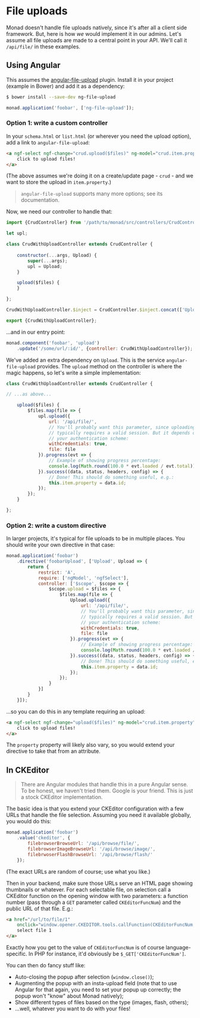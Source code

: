 # File uploads
Monad doesn't handle file uploads natively, since it's after all a client side
framework. But, here is how _we_ would implement it in our admins. Let's assume
all file uploads are made to a central point in your API. We'll call it
`/api/file/` in these examples.

## Using Angular
This assumes the [angular-file-upload](https://github.com/danialfarid/angular-file-upload)
plugin. Install it in your project (example in Bower) and add it as a
dependency:

```bash
$ bower install --save-dev ng-file-upload
```

```javascript
monad.application('foobar', ['ng-file-upload']);
```

### Option 1: write a custom controller
In your `schema.html` or `list.html` (or wherever you need the upload option),
add a link to `angular-file-upload`:

```html
<a ngf-select ngf-change="crud.upload($files)" ng-model="crud.item.property" href>
    click to upload files!
</a>
```

(The above assumes we're doing it on a create/update page - `crud` - and we want
to store the upload in `item.property`.)

> `angular-file-upload` supports many more options; see its documentation.

Now, we need our controller to handle that:

```javascript
import {CrudController} from '/path/to/monad/src/controllers/CrudController';

let upl;

class CrudWithUploadController extends CrudController {
    
    constructor(...args, Upload) {
        super(...args);
        upl = Upload;
    }

    upload($files) {
    }

};

CrudWithUploadController.$inject = CrudController.$inject.concat(['Upload']);

export {CrudWithUploadController};
```

...and in our entry point:

```javascript
monad.component('foobar', 'upload')
    .update('/some/url/:id/', {controller: CrudWithUploadController});
```

We've added an extra dependency on `Upload`. This is the service
`angular-file-upload` provides. The `upload` method on the controller is where
the magic happens, so let's write a simple implementation:

```javascript
class CrudWithUploadController extends CrudController {

// ...as above...

    upload($files) {
        $files.map(file => {
            upl.upload({
                url: '/api/file/',
                // You'll probably want this parameter, since uploading
                // typically requires a valid session. But it depends on
                // your authentication scheme:
                withCredentials: true,
                file: file
            }).progress(evt => {
                // Example of showing progress percentage:
                console.log(Math.round(100.0 * evt.loaded / evt.total));
            }).success((data, status, headers, config) => {
                // Done! This should do something useful, e.g.:
                this.item.property = data.id;
            });
        });
    }

};
```

### Option 2: write a custom directive
In larger projects, it's typical for file uploads to be in multiple places. You
should write your own directive in that case:

```javascript
monad.application('foobar')
    .directive('foobarUpload', ['Upload', Upload => {
        return {
            restrict: 'A',
            require: ['ngModel', 'ngfSelect'],
            controller: ['$scope', $scope => {
                $scope.upload = $files => {
                    $files.map(file => {
                        Upload.upload({
                            url: '/api/file/',
                            // You'll probably want this parameter, since uploading
                            // typically requires a valid session. But it depends on
                            // your authentication scheme:
                            withCredentials: true,
                            file: file
                        }).progress(evt => {
                            // Example of showing progress percentage:
                            console.log(Math.round(100.0 * evt.loaded / evt.total));
                        }).success((data, status, headers, config) => {
                            // Done! This should do something useful, e.g.:
                            this.item.property = data.id;
                        });
                    });
                }
            }]
        }
    }]);
```

...so you can do this in any template requiring an upload:

```html
<a ngf-select ngf-change="upload($files)" ng-model="crud.item.property" foobar-upload href>
    click to upload files!
</a>
```

The `property` property will likely also vary, so you would extend your
directive to take that from an attribute.

## In CKEditor
> There are Angular modules that handle this in a pure Angular sense. To be
> honest, we haven't tried them. Google is your friend. This is just a stock
> CKEditor implementation.

The basic idea is that you extend your CKEditor configuration with a few URLs
that handle the file selection. Assuming you need it available globally, you
would do this:

```javascript
monad.application('foobar')
    .value('ckeditor', {
        filebrowserBrowseUrl: '/api/browse/file/',
        filebrowserImageBrowseUrl: '/api/browse/image/',
        filebrwoserFlashBrowseUrl: '/api/browse/flash/'
    });
```

(The exact URLs are random of course; use what you like.)

Then in your backend, make sure those URLs serve an HTML page showing thumbnails
or whatever. For each selectable file, on selection call a CKEditor function on
the opening window with two parameters: a function number (pass through a `GET`
parameter called `CKEditorFuncNum`) and the public URL of that file. E.g.:

```html
<a href="/url/to/file/1"
    onclick="window.opener.CKEDITOR.tools.callFunction(CKEditorFuncNum, '/url/to/file/1')">
    select file 1
</a>
```

Exactly how you get to the value of `CKEditorFuncNum` is of course
language-specific. In PHP for instance, it'd obviously be
`$_GET['CKEditorFuncNum']`.

You can then do fancy stuff like:
- Auto-closing the popup after selection (`window.close()`);
- Augmenting the popup with an insta-upload field (note that to use Angular for
  that again, you need to set your popup up correctly; the popup won't "know"
  about Monad natively);
- Show different types of files based on the type (images, flash, others);
- ...well, whatever you want to do with your files!

